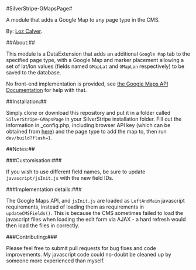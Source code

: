 #SilverStripe-GMapsPage#

A module that adds a Google Map to any page type in the CMS.

By: [Loz Calver](https://twitter.com/kinglozzer).

##About:##

This module is a DataExtension that adds an additional `Google Map` tab to the specified page type, with a Google Map and marker placement allowing a set of lat/lon values (fields named `GMapLat` and `GMapLon` respectively) to be saved to the database.

No front-end implementation is provided, see [the Google Maps API Documentation](https://developers.google.com/maps/documentation/javascript/) for help with that.

##Installation:##

Simply clone or download this repository and put it in a folder called `SilverStripe-GMapsPage` in your SilverStripe installation folder. Fill out the information in _config.php, including browser API key (which can be obtained from [here](https://code.google.com/apis/console)) and the page type to add the map to, then run `dev/build?flush=1`.

##Notes:##

###Customisation:###

If you wish to use different field names, be sure to update `javascript/jsInit.js` with the new field IDs.

###Implementation details:###

The Google Maps API, and `jsInit.js` are loaded as `LeftAndMain` javascript requirements, instead of loading them as requirements in `updateCMSFields()`. This is because the CMS sometimes failed to load the javascript files when loading the edit form via AJAX - a hard refresh would then load the files in correctly.

###Contributing:###

Please feel free to submit pull requests for bug fixes and code improvements. My javascript code could no-doubt be cleaned up by someone more experienced than myself.
